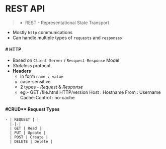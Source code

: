 # REST API

> - REST - Representational State Transport

- Mostly `http` communications
- Can handle multiple types of `requests` and `responses` 

#### # HTTP

- Based on `Client-Server` / `Resquest-Response` Model
- *Stateless* protocol
- **Headers**
    - In form `name : value`
    - case-sensitive
    - 2 types - *Request* & *Response*
    - eg:- GET /file.html HTTP/version
           Host : Hostname
           From : Username
           Cache-Control : no-cache 
 
 #### #CRUD** Request Types
 
    - | REQUEST | | 
      |-|-|
      | GET | Read |
      | PUT | Update |
      | POST | Create |
      | DELETE | Delete |
      

